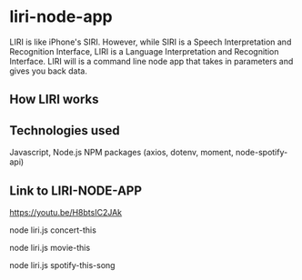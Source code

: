 # liri-node-app
LIRI is like iPhone's SIRI. However, while SIRI is a Speech Interpretation and Recognition Interface, LIRI is a Language Interpretation and Recognition Interface. LIRI will is a command line node app that takes in parameters and gives you back data. 

## How LIRI works


## Technologies used
Javascript, Node.js NPM packages (axios, dotenv, moment, node-spotify-api)

## Link to LIRI-NODE-APP
https://youtu.be/H8btsIC2JAk



node liri.js concert-this

node liri.js movie-this

node liri.js spotify-this-song



